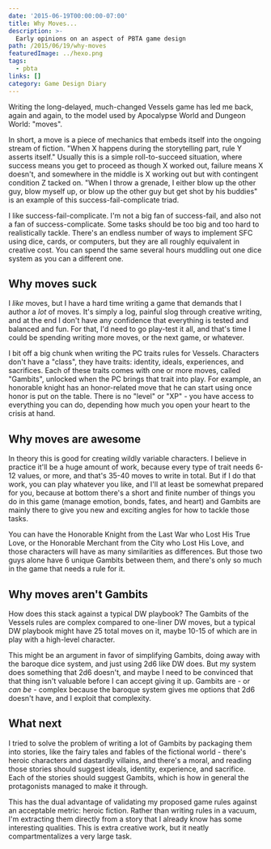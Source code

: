 ```yaml
---
date: '2015-06-19T00:00:00-07:00'
title: Why Moves...
description: >-
  Early opinions on an aspect of PBTA game design
path: /2015/06/19/why-moves
featuredImage: ../hexo.png
tags:
  - pbta
links: []
category: Game Design Diary
---
```


Writing the long-delayed, much-changed Vessels game has led me back,
again and again, to the model used by Apocalypse World and Dungeon World:
"moves".

In short, a move is a piece of mechanics that embeds itself into the ongoing
stream of fiction. "When X happens during the storytelling part, rule Y
asserts itself." Usually this is a simple roll-to-succeed situation,
where success means you get to proceed as though X worked out, failure
means X doesn't, and somewhere in the middle is X working out but
with contingent condition Z tacked on. "When I throw a grenade, I either
blow up the other guy, blow myself up, or blow up the other guy but
get shot by his buddies" is an example of this success-fail-complicate
triad.

<!-- more -->

I like success-fail-complicate. I'm not a big fan of success-fail, and
also not a fan of success-complicate. Some tasks should be too big and
too hard to realistically tackle. There's an endless number of ways to
implement SFC using dice, cards, or computers, but they are all
roughly equivalent in creative cost. You can spend the same several hours
muddling out one dice system as you can a different one.

Why moves suck
--------------

I *like* moves, but I have a hard time writing a game that demands that
I author a *lot* of moves. It's simply a log, painful slog through
creative writing, and at the end I don't have any confidence that
everything is tested and balanced and fun. For that, I'd need to go
play-test it all, and that's time I could be spending writing more
moves, or the next game, or whatever.

I bit off a big chunk when writing the PC traits rules for Vessels.
Characters don't have a "class", they have traits: identity,
ideals, experiences, and sacrifices. Each of these traits comes
with one or more moves, called "Gambits", unlocked when the PC
brings that trait into play.
For example, an honorable knight has an honor-related
move that he can start using once honor is put on the table.
There is no "level" or "XP" - you have access to everything you
can do, depending how much you open your heart to the crisis at hand.

Why moves are awesome
---------------------

In theory this is good for creating wildly variable characters.
I believe in practice it'll be a huge amount of work,
because every type of trait needs 6-12 values, or more,
and that's 35-40 moves to write in total. But if I do that work,
you can play whatever you like, and I'll at least be somewhat
prepared for you, because at bottom there's a short and finite
number of things you do in this game (manage emotion, bonds,
fates, and heart) and Gambits are mainly there to give you new
and exciting angles for how to tackle those tasks.

You can have the Honorable Knight from the Last War who Lost His
True Love, or the Honorable Merchant from the City who Lost His
Love, and those characters will have as many similarities as
differences. But those two guys alone have 6 unique Gambits
between them, and there's only so much in the game that needs
a rule for it.

Why moves aren't Gambits
------------------------

How does this stack against a typical DW playbook? The
Gambits of the Vessels rules are complex compared to one-liner
DW moves, but a typical DW playbook might have 25 total moves on it,
maybe 10-15 of which are in play with a high-level character.

This might be an argument in favor of simplifying Gambits,
doing away with the baroque dice system, and just using
2d6 like DW does. But my system does something that 2d6
doesn't, and maybe I need to be convinced that that thing
isn't valuable before I can accept giving it up.
Gambits are - or *can be* - complex because the baroque system gives me
options that 2d6 doesn't have, and I exploit that complexity.

What next
---------

I tried to solve the problem of writing a lot of Gambits by
packaging them into stories, like the fairy tales and fables of
the fictional world - there's heroic characters and dastardly
villains, and there's a moral, and reading those stories should
suggest ideals, identity, experience, and sacrifice. Each of
the stories should suggest Gambits, which is how in general
the protagonists managed to make it through.

This has the dual advantage of validating my proposed game rules
against an acceptable metric: heroic fiction. Rather than writing
rules in a vacuum, I'm extracting them directly from a story that I
already know has some interesting qualities. This is extra
creative work, but it neatly compartmentalizes a very large
task.
